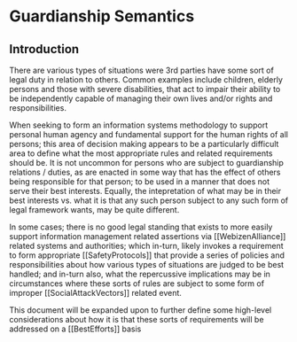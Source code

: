 # Guardianship Semantics

## Introduction

There are various types of situations were 3rd parties have some sort of legal duty in relation to others.  Common examples include children, elderly persons and those with severe disabilities, that act to impair their ability to be independently capable of managing their own lives and/or rights and responsibilities.

When seeking to form an information systems methodology to support personal human agency and fundamental support for the human rights of all persons; this area of decision making appears to be a particularly difficult area to define what the most appropriate rules and related requirements should be.  It is not uncommon for persons who are subject to guardianship relations / duties, as are enacted in some way that has the effect of others being responsible for that person; to be used in a manner that does not serve their best interests.  Equally, the intepretation of what may be in their best interests vs. what it is that any such person subject to any such form of legal framework wants, may be quite different.

In some cases; there is no good legal standing that exists to more easily support information management related assertions via [[WebizenAlliance]] related systems and authorities; which in-turn, likely invokes a requirement to form appropriate [[SafetyProtocols]] that provide a series of policies and responsibilities about how various types of situations are judged to be best handled; and in-turn also, what the repercussive implications may be in circumstances where these sorts of rules are subject to some form of improper [[SocialAttackVectors]] related event.

This document will be expanded upon to further define some high-level considerations about how it is that these sorts of requirements will be addressed on a [[BestEfforts]] basis

